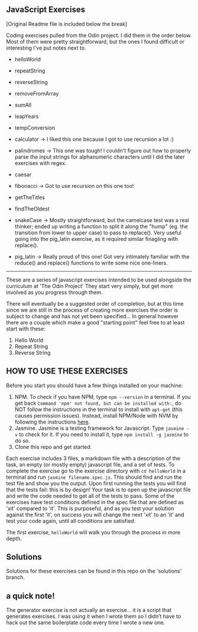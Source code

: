 ## JavaScript Exercises

[Original Readme file is included below the break]

Coding exercises pulled from the Odin project. I did them in the order below. Most of them were pretty straightforward, but the ones I found difficult or interesting I've put notes next to.

* helloWorld

* repeatString

* reverseString

* removeFromArray

* sumAll

* leapYears

* tempConversion

* calculator -> I liked this one because I got to use recursion a lot :)

* palindromes -> This one was tough! I couldn't figure out how to properly parse the input strings for alphanumeric characters until I did the later exercises with regex.

* caesar

* fibonacci -> Got to use recursion on this one too! 

* getTheTitles

* findTheOldest


* snakeCase -> Mostly straightforward, but the camelcase test was a real thinker; ended up writing a function to split it along the "hump" (eg. the transition from lower to upper case) to pass to replace(). Very useful going into the pig_latin exercise, as it required similar finagling with replace().

* pig_latin -> Really proud of this one! Got very intimately familiar with the reduce() and replace() functions to write some nice one-liners.

-----------------------------------------------------------------------------------------------------------------------------
These are a series of javascript exercises intended to be used alongside the curriculum at 'The Odin Project'  They start very simply, but get more involved as you progress through them.

There will eventually be a suggested order of completion, but at this time since we are still in the process of creating more exercises the order is subject to change and has not yet been specified... In general however there are a couple which make a good "starting point" feel free to at least start with these:

1. Hello World
1. Repeat String
1. Reverse String

## HOW TO USE THESE EXERCISES
Before you start you should have a few things installed on your machine:
1. NPM.  To check if you have NPM, type `npm --version` in a terminal. If you get back `Command 'npm' not found, but can be installed with:`, do NOT follow the instructions in the terminal to install with `apt-get` (this causes permission issues). Instead, install NPM/Node with NVM by following the instructions [here](https://github.com/TheOdinProject/curriculum/blob/master/web_development_101/installations/installing_node.md).
3. Jasmine.  Jasmine is a testing framework for Javascript.  Type `jasmine -v` to check for it.  If you need to install it, type `npm install -g jasmine` to do so.
4. Clone this repo and get started.

Each exercise includes 3 files, a markdown file with a description of the task, an empty (or mostly empty) javascript file, and a set of tests.  To complete the exercise go to the exercise directory with `cd helloWorld` in a terminal and run `jasmine filename.spec.js`.  This should find and run the test file and show you the output.  Upon first running the tests you will find that the tests fail: this is by design!  Your task is to open up the javascript file and write the code needed to get all of the tests to pass. Some of the exercises have test conditions defined in the spec file that are defined as 'xit' compared to 'it'. This is purposeful, and as you test your solution against the first 'it', on success you will change the next 'xit' to an 'it' and test your code again, until all conditions are satisfied.

The first exercise, `helloWorld` will walk you through the process in more depth.

## Solutions

Solutions for these exercises can be found in this repo on the 'solutions' branch.

## a quick note!

The generator exercise is not actually an exercise… it is a script that generates exercises. I was using it when I wrote them so I didn’t have to hack out the same boilerplate code every time I wrote a new one.
